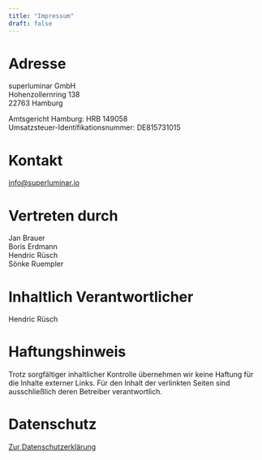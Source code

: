 ```yaml
---
title: "Impressum"
draft: false
---
```


# Adresse
superluminar GmbH<br>
Hohenzollernring 138<br>
22763 Hamburg<br>

Amtsgericht Hamburg: HRB 149058<br>
Umsatzsteuer-Identifikationsnummer: DE815731015<br>

# Kontakt
info@superluminar.io

# Vertreten durch
Jan Brauer<br>
Boris Erdmann<br>
Hendric Rüsch<br>
Sönke Ruempler<br>

# Inhaltlich Verantwortlicher
Hendric Rüsch

# Haftungshinweis

Trotz sorgfältiger inhaltlicher Kontrolle übernehmen wir keine Haftung für die Inhalte externer Links. Für den Inhalt der verlinkten Seiten sind ausschließlich deren Betreiber verantwortlich.

# Datenschutz
[Zur Datenschutzerklärung](https://superluminar.io/datenschutz/) 

